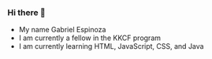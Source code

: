 ### Hi there 👋

- My name Gabriel Espinoza
- I am currently a fellow in the KKCF program
- I am currently learning HTML, JavaScript, CSS, and Java
<!--
**GabrielEspinoza07/GabrielEspinoza07** is a ✨ _special_ ✨ repository because its `README.md` (this file) appears on your GitHub profile.

Here are some ideas to get you started:

- 🔭 I’m currently working on ...
- 🌱 I’m currently learning ...
- 👯 I’m looking to collaborate on ...
- 🤔 I’m looking for help with ...
- 💬 Ask me about ...
- 📫 How to reach me: ...
- 😄 Pronouns: ...
- ⚡ Fun fact: ...
-->
